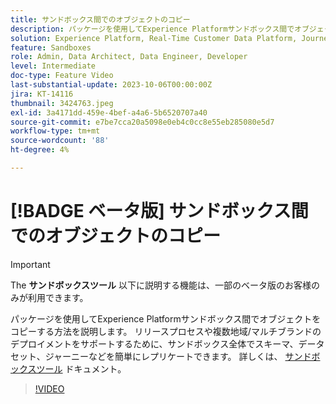```yaml
---
title: サンドボックス間でのオブジェクトのコピー
description: パッケージを使用してExperience Platformサンドボックス間でオブジェクトをコピーする方法を説明します。 サンドボックス全体でスキーマ、データセット、ジャーニーなどを簡単にレプリケートできます。
solution: Experience Platform, Real-Time Customer Data Platform, Journey Optimizer
feature: Sandboxes
role: Admin, Data Architect, Data Engineer, Developer
level: Intermediate
doc-type: Feature Video
last-substantial-update: 2023-10-06T00:00:00Z
jira: KT-14116
thumbnail: 3424763.jpeg
exl-id: 3a4171dd-459e-4bef-a4a6-5b6520707a40
source-git-commit: e7be7cca20a5098e0eb4c0cc8e55eb285080e5d7
workflow-type: tm+mt
source-wordcount: '88'
ht-degree: 4%

---
```


# [!BADGE ベータ版] サンドボックス間でのオブジェクトのコピー

>[!IMPORTANT]
>
>The **サンドボックスツール** 以下に説明する機能は、一部のベータ版のお客様のみが利用できます。

パッケージを使用してExperience Platformサンドボックス間でオブジェクトをコピーする方法を説明します。 リリースプロセスや複数地域/マルチブランドのデプロイメントをサポートするために、サンドボックス全体でスキーマ、データセット、ジャーニーなどを簡単にレプリケートできます。 詳しくは、 [サンドボックスツール](https://experienceleague.adobe.com/docs/experience-platform/sandbox/ui/sandbox-tooling.html) ドキュメント。 

>[!VIDEO](https://video.tv.adobe.com/v/3424763/?learn=on)
